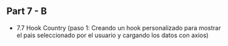 ## Part 7 - B
- 7.7 Hook Country (paso 1: Creando un hook personalizado para mostrar el pais seleccionado por el usuario y cargando los datos con axios)